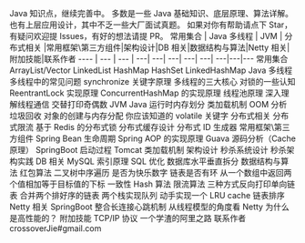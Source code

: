 Java 知识点，继续完善中。 多数是一些 Java 基础知识、底层原理、算法详解。也有上层应用设计，其中不乏一些大厂面试真题。 如果对你有帮助请点下 Star，有疑问欢迎提 Issues，有好的想法请提 PR。 常用集合 | Java 多线程 | JVM | 分布式相关 |常用框架\第三方组件|架构设计|DB 相关|数据结构与算法|Netty 相关|附加技能|联系作者 ---- | --- | --- | ---| ---| ---| ---| ---| ---|---|--- 常用集合 ArrayList/Vector LinkedList HashMap HashSet LinkedHashMap Java 多线程 多线程中的常见问题 synchronize 关键字原理 多线程的三大核心 对锁的一些认知 ReentrantLock 实现原理 ConcurrentHashMap 的实现原理 线程池原理 深入理解线程通信 交替打印奇偶数 JVM Java 运行时内存划分 类加载机制 OOM 分析 垃圾回收 对象的创建与内存分配 你应该知道的 volatile 关键字 分布式相关 分布式限流 基于 Redis 的分布式锁 分布式缓存设计 分布式 ID 生成器 常用框架\第三方组件 Spring Bean 生命周期 Spring AOP 的实现原理 Guava 源码分析（Cache 原理） SpringBoot 启动过程 Tomcat 类加载机制 架构设计 秒杀系统设计 秒杀架构实践 DB 相关 MySQL 索引原理 SQL 优化 数据库水平垂直拆分 数据结构与算法 红包算法 二叉树中序遍历 是否为快乐数字 链表是否有环 从一个数组中返回两个值相加等于目标值的下标 一致性 Hash 算法 限流算法 三种方式反向打印单向链表 合并两个排好序的链表 两个栈实现队列 动手实现一个 LRU cache 链表排序 Netty 相关 SpringBoot 整合长连接心跳机制 从线程模型的角度看 Netty 为什么是高性能的？ 附加技能 TCP/IP 协议 一个学渣的阿里之路 联系作者 crossoverJie#gmail.com